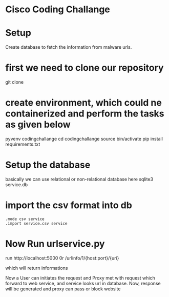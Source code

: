 
# Cisco Coding Challange

# Setup
Create database to fetch the information from malware urls.

# first we need to clone our repository
 git clone <repository>
# create environment, which could ne containerized and perform the tasks as given below
 pyvenv codingchallange
 cd codingchallange
 source bin/activate
 pip install requirements.txt
# Setup the database
basically we can use relational or non-relational database here
    sqlite3 service.db
# import the csv format into db
    .mode csv service
    .import service.csv service
# Now Run urlservice.py
run http://localhost:5000
    0r
    /urlinfo/1/{host:port}/{uri}

which will return informations

Now a User can initiates the request and Proxy met with request which forward to web service, and service looks url in database.
Now, response will be generated and proxy can pass or block website
